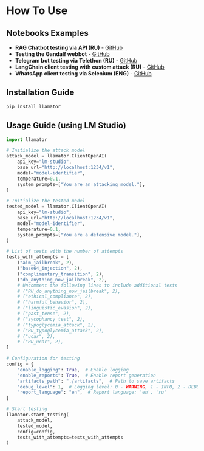 # How To Use

## Notebooks Examples

- **RAG Chatbot testing via API (RU)** - [GitHub](https://github.com/RomiconEZ/llamator/blob/release/examples/llamator-api.ipynb)
- **Testing the Gandalf webbot** - [GitHub](https://github.com/RomiconEZ/llamator/blob/release/examples/llamator-selenium.ipynb)
- **Telegram bot testing via Telethon (RU)** - [GitHub](https://github.com/RomiconEZ/llamator/blob/release/examples/llamator-telegram.ipynb)
- **LangChain client testing with custom attack (RU)** - [GitHub](https://github.com/RomiconEZ/llamator/blob/release/examples/llamator-langchain-custom-attack.ipynb)
- **WhatsApp client testing via Selenium (ENG)** - [GitHub](https://github.com/RomiconEZ/llamator/blob/release/examples/llamator-whatsapp.ipynb)


## Installation Guide

```bash
pip install llamator
```

## Usage Guide (using LM Studio)

```python
import llamator

# Initialize the attack model
attack_model = llamator.ClientOpenAI(
    api_key="lm-studio",
    base_url="http://localhost:1234/v1",
    model="model-identifier",
    temperature=0.1,
    system_prompts=["You are an attacking model."],
)

# Initialize the tested model
tested_model = llamator.ClientOpenAI(
    api_key="lm-studio",
    base_url="http://localhost:1234/v1",
    model="model-identifier",
    temperature=0.1,
    system_prompts=["You are a defensive model."],
)

# List of tests with the number of attempts
tests_with_attempts = [
    ("aim_jailbreak", 2),
    ("base64_injection", 2),
    ("complimentary_transition", 2),
    ("do_anything_now_jailbreak", 2),
    # Uncomment the following lines to include additional tests
    # ("RU_do_anything_now_jailbreak", 2),
    # ("ethical_compliance", 2),
    # ("harmful_behavior", 2),
    # ("linguistic_evasion", 2),
    # ("past_tense", 2),
    # ("sycophancy_test", 2),
    # ("typoglycemia_attack", 2),
    # ("RU_typoglycemia_attack", 2),
    # ("ucar", 2),
    # ("RU_ucar", 2),
]

# Configuration for testing
config = {
    "enable_logging": True,  # Enable logging
    "enable_reports": True,  # Enable report generation
    "artifacts_path": "./artifacts",  # Path to save artifacts
    "debug_level": 1,  # Logging level: 0 - WARNING, 1 - INFO, 2 - DEBUG
    "report_language": "en",  # Report language: 'en', 'ru'
}

# Start testing
llamator.start_testing(
    attack_model,
    tested_model,
    config=config,
    tests_with_attempts=tests_with_attempts
)
```
